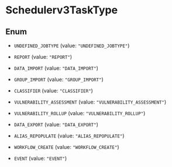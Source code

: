 

# Schedulerv3TaskType

## Enum


* `UNDEFINED_JOBTYPE` (value: `"UNDEFINED_JOBTYPE"`)

* `REPORT` (value: `"REPORT"`)

* `DATA_IMPORT` (value: `"DATA_IMPORT"`)

* `GROUP_IMPORT` (value: `"GROUP_IMPORT"`)

* `CLASSIFIER` (value: `"CLASSIFIER"`)

* `VULNERABILITY_ASSESSMENT` (value: `"VULNERABILITY_ASSESSMENT"`)

* `VULNERABILITY_ROLLUP` (value: `"VULNERABILITY_ROLLUP"`)

* `DATA_EXPORT` (value: `"DATA_EXPORT"`)

* `ALIAS_REPOPULATE` (value: `"ALIAS_REPOPULATE"`)

* `WORKFLOW_CREATE` (value: `"WORKFLOW_CREATE"`)

* `EVENT` (value: `"EVENT"`)



